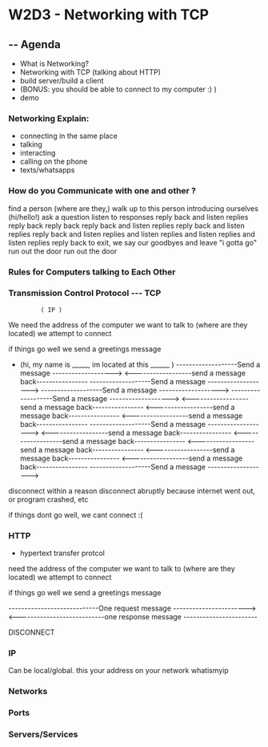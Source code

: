# W2D3 - Networking with TCP 
## -- Agenda

- What is Networking? 
- Networking with TCP
 (talking about HTTP)
- build server/build a client 
- (BONUS: you should be able to connect to my computer :) )
- demo


### Networking Explain:

- connecting in the same place
- talking 
- interacting 
- calling on the phone
- texts/whatsapps 


### How do you Communicate with one and other ?

find a person (where are they,)
walk up to this person 
introducing ourselves (hi/hello!)
ask a question
listen to responses
reply back
and listen replies
reply back
reply back
reply back
and listen replies
reply back
and listen replies
reply back
and listen replies
and listen replies
and listen replies
and listen replies
reply back
to exit, we say our goodbyes and leave
"i gotta go" run out the door
run out the door

### Rules for Computers talking to Each Other
### Transmission Control Protocol --- TCP

             ( IP )
We need the address of the computer we want to talk to (where are they located)
we attempt to connect

if things go well we send a greetings message 
 - (hi, my name is _____, im located at this ______ )
 -------------------Send a message ------------------->
 <------------------send a message back----------------
 -------------------Send a message ------------------->
 -------------------Send a message ------------------->
 -------------------Send a message ------------------->
 <------------------send a message back----------------
 <------------------send a message back----------------
 <------------------send a message back----------------
 -------------------Send a message ------------------->
 <------------------send a message back----------------
 <------------------send a message back----------------
 <------------------send a message back----------------
 <------------------send a message back----------------
 <------------------send a message back----------------
 -------------------Send a message ------------------->

disconnect within a reason 
disconnect abruptly because internet went out, or program crashed, etc


if things dont go well, we cant connect :(

### HTTP
- hypertext transfer protcol

need the address of the computer we want to talk to (where are they located)
we attempt to connect

if things go well we send a greetings message 

----------------------------One request message ----------------------->
<---------------------------one response message -----------------------

DISCONNECT


### IP 
Can be local/global.
this your address on your network
whatismyip

### Networks

### Ports

### Servers/Services